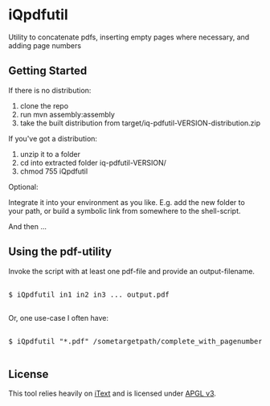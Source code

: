 # iQpdfutil

Utility to concatenate pdfs, inserting empty pages where necessary, and adding page numbers


## Getting Started


If there is no distribution:

1. clone the repo
2. run mvn assembly:assembly
3. take the built distribution from target/iq-pdfutil-VERSION-distribution.zip


If you've got a distribution:

1. unzip it to a folder
2. cd into extracted folder iq-pdfutil-VERSION/
3. chmod 755 iQpdfutil

Optional:

Integrate it into your environment as you like. E.g. add the new folder to your
path, or build a symbolic link from somewhere to the shell-script.

And then ...

## Using the pdf-utility

Invoke the script with at least one pdf-file and provide an output-filename.

<pre>

$ iQpdfutil in1 in2 in3 ... output.pdf

</pre>

Or, one use-case I often have:

<pre>

$ iQpdfutil "*.pdf" /sometargetpath/complete_with_pagenumbers.pdf

</pre>


## License

This tool relies heavily on
<a href="http://api.itextpdf.com/itext/com/itextpdf/text/pdf/package-summary.html">iText</a>
and is licensed under <a href="http://www.gnu.org/licenses/agpl-3.0.en.html">APGL v3</a>.







